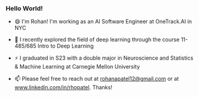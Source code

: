 ### Hello World!

<!--
**rhopatel/rhopatel** is a ✨ _special_ ✨ repository because its `README.md` (this file) appears on your GitHub profile.

Here are some ideas to get you started:

- 🔭 I’m currently working on ...
- 🌱 I’m currently learning ...
- 👯 I’m looking to collaborate on ...
- 🤔 I’m looking for help with ...
- 💬 Ask me about ...
-  How to reach me: ...
-  Pronouns: ...
-  Fun fact: ...
-->

- 😄 I'm Rohan! I'm working as an AI Software Engineer at OneTrack.AI in NYC

- 🤔 I recently explored the field of deep learning through the course 11-485/685 Intro to Deep Learning

- ⚡ I graduated in S23 with a double major in Neuroscience and Statistics & Machine Learning at Carnegie Mellon University

- 📫 Please feel free to reach out at rohanapatel12@gmail.com or at www.linkedin.com/in/rhopatel. Thanks!
